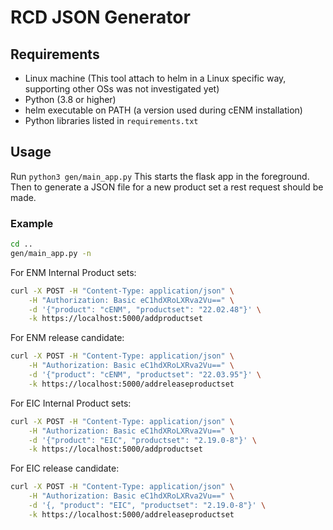 # RCD JSON Generator

## Requirements
- Linux machine (This tool attach to helm in a Linux specific way, supporting other OSs was not investigated yet)
- Python (3.8 or higher)
- helm executable on PATH (a version used during cENM installation)
- Python libraries listed in `requirements.txt`

## Usage
Run `python3 gen/main_app.py`
This starts the flask app in the foreground.
Then to generate a JSON file for a new product set a rest request should be made.

### Example

```bash
cd ..
gen/main_app.py -n
```

For ENM Internal Product sets:
```bash
curl -X POST -H "Content-Type: application/json" \
    -H "Authorization: Basic eC1hdXRoLXRva2Vu==" \
    -d '{"product": "cENM", "productset": "22.02.48"}' \
    -k https://localhost:5000/addproductset
```

For ENM release candidate:
```bash
curl -X POST -H "Content-Type: application/json" \
    -H "Authorization: Basic eC1hdXRoLXRva2Vu==" \
    -d '{"product": "cENM", "productset": "22.03.95"}' \
    -k https://localhost:5000/addreleaseproductset
```

For EIC Internal Product sets:
```bash
curl -X POST -H "Content-Type: application/json" \
    -H "Authorization: Basic eC1hdXRoLXRva2Vu==" \
    -d '{"product": "EIC", "productset": "2.19.0-8"}' \
    -k https://localhost:5000/addproductset
```

For EIC release candidate:
```bash
curl -X POST -H "Content-Type: application/json" \
    -H "Authorization: Basic eC1hdXRoLXRva2Vu==" \
    -d '{, "product": "EIC", "productset": "2.19.0-8"}' \
    -k https://localhost:5000/addreleaseproductset
